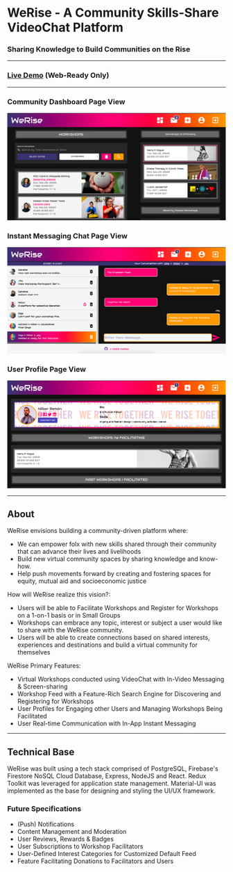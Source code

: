 # WeRise - A Community Skills-Share VideoChat Platform
### Sharing Knowledge to Build Communities on the Rise

----------------------------
### [Live Demo](https://werise.netlify.app/) (Web-Ready Only)
----------------------------

### Community Dashboard Page View
![WeRise Community Dashboard](we-rise/src/styling/Assets/Media/WeRiseCommunityDashboard.png)

### Instant Messaging Chat Page View
![WeRise Instant Messaging](we-rise/src/styling/Assets/Media/WeRiseInstantMessaging.png)

### User Profile Page View
![WeRise User Profile](we-rise/src/styling/Assets/Media/WeRiseUserProfile.png)

----------------------------

## About

WeRise envisions building a community-driven platform where:

   - We can empower folx with new skills shared through their community that can advance their lives and livelihoods
   - Build new virtual community spaces by sharing knowledge and know-how.
   - Help push movements forward by creating and fostering spaces for equity, mutual aid and socioeconomic justice

How will WeRise realize this vision?:

   - Users will be able to Facilitate Workshops and Register for Workshops on a 1-on-1 basis or in Small Groups
   - Workshops can embrace any topic, interest or subject a user would like to share with the WeRise community.
   - Users will be able to create connections based on shared interests, experiences and destinations and build a virtual community for themselves

WeRise Primary Features:

   - Virtual Workshops conducted using VideoChat with In-Video Messaging & Screen-sharing
   - Workshop Feed with a Feature-Rich Search Engine for Discovering and Registering for Workshops
   - User Profiles for Engaging other Users and Managing Workshops Being Facilitated
   - User Real-time Communication with In-App Instant Messaging

----------------------------


## Technical Base

WeRise was built using a tech stack comprised of PostgreSQL, Firebase's Firestore NoSQL Cloud Database, Express, NodeJS and React. Redux Toolkit was leveraged for application state management. Material-UI was implemented as the base for designing and styling the UI/UX framework. 

### Future Specifications

   - (Push) Notifications
   - Content Management and Moderation
   - User Reviews, Rewards & Badges
   - User Subscriptions to Workshop Facilitators
   - User-Defined Interest Categories for Customized Default Feed
   - Feature Facilitating Donations to Facilitators and Users
